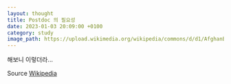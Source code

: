 ```yaml
---
layout: thought
title: Postdoc 의 필요성
date: 2023-01-03 20:09:00 +0100
category: study
image_path: https://upload.wikimedia.org/wikipedia/commons/d/d1/AfghanBiscuit.jpg
---
```

해보니 이렇더라...

Source [Wikipedia](https://en.wikipedia.org/wiki/Afghan_biscuit)